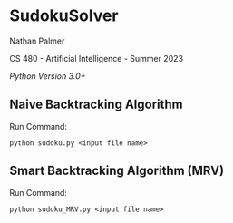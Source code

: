 # SudokuSolver

Nathan Palmer

CS 480 - Artificial Intelligence - Summer 2023

*Python Version 3.0+*

Naive Backtracking Algorithm
----------------------------

Run Command:

	python sudoku.py <input file name>


Smart Backtracking Algorithm (MRV)
----------------------------------

Run Command:

	python sudoku_MRV.py <input file name>
